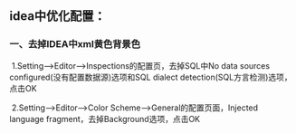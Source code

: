 ## idea中优化配置：

### 	一、去掉IDEA中xml黄色背景色

​		1.Setting-->Editor-->Inspections的配置页，去掉SQL中No data sources configured(没有配置数据源)选项和SQL dialect detection(SQL方言检测)选项，点击OK

​		2.Setting-->Editor-->Color Scheme-->General的配置页面，Injected language fragment，去掉Background选项，点击OK





